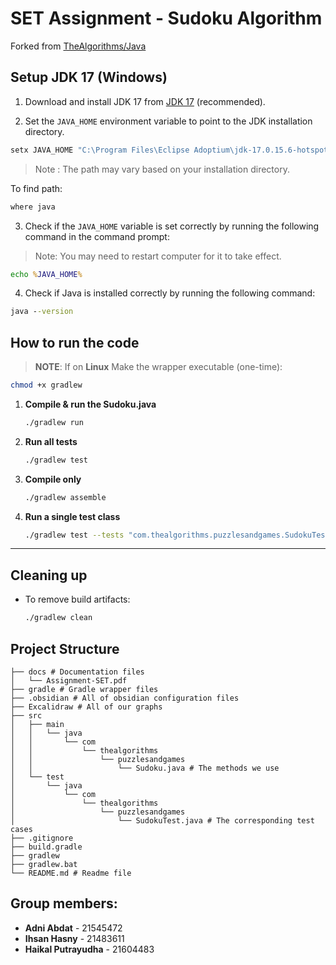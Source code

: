 # SET Assignment - Sudoku Algorithm
Forked from [TheAlgorithms/Java](https://github.com/TheAlgorithms/Java)

## Setup JDK 17 (Windows)

1. Download and install JDK 17 from [JDK 17](https://adoptium.net/en-GB/temurin/releases/?version=17&package=jdk&os=any) (recommended).

2. Set the `JAVA_HOME` environment variable to point to the JDK installation directory.

```cmd
setx JAVA_HOME "C:\Program Files\Eclipse Adoptium\jdk-17.0.15.6-hotspot"
```
> Note : The path may vary based on your installation directory.

To find path:
```cmd
where java
```

3. Check if the `JAVA_HOME` variable is set correctly by running the following command in the command prompt:

> Note: You may need to restart computer for it to take effect.

```cmd
echo %JAVA_HOME%
```

4. Check if Java is installed correctly by running the following command:

```cmd
java --version
```

## How to run the code

> **NOTE**: If on **Linux** Make the wrapper executable (one-time):

   ```bash
   chmod +x gradlew
   ```

1. **Compile & run the Sudoku.java**

   ```bash
   ./gradlew run
   ```

2. **Run all tests**

   ```bash
   ./gradlew test
   ```

3. **Compile only**

   ```bash
   ./gradlew assemble
   ```

4. **Run a single test class**

   ```bash
   ./gradlew test --tests "com.thealgorithms.puzzlesandgames.SudokuTest"
   ```

---

## Cleaning up

* To remove build artifacts:

  ```bash
  ./gradlew clean
  ```

## Project Structure

```
├── docs # Documentation files
│   └── Assignment-SET.pdf
├── gradle # Gradle wrapper files
├── .obsidian # All of obsidian configuration files
├── Excalidraw # All of our graphs
├── src
│   ├── main
│   │   └── java
│   │       └── com
│   │           └── thealgorithms
│   │               └── puzzlesandgames
│   │                   └── Sudoku.java # The methods we use
│   └── test
│       └── java
│           └── com
│               └── thealgorithms
│                   └── puzzlesandgames
│                       └── SudokuTest.java # The corresponding test cases
├── .gitignore
├── build.gradle
├── gradlew
├── gradlew.bat
└── README.md # Readme file
```

## Group members:
- **Adni Abdat** - 21545472
- **Ihsan Hasny** - 21483611
- **Haikal Putrayudha** - 21604483
